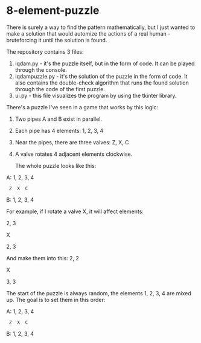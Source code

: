 # 8-element-puzzle

There is surely a way to find the pattern mathematically, but I just wanted to make a solution that would automize the actions of a real human - bruteforcing it until the solution is found.

The repository contains 3 files:
1. iqdam.py - it's the puzzle itself, but in the form of code. It can be played through the console.
2. iqdampuzzle.py - it's the solution of the puzzle in the form of code. It also contains the double-check algorithm that runs the found solution through the code of the first puzzle.
3. ui.py - this file visualizes the program by using the tkinter library.

There's a puzzle I've seen in a game that works by this logic:
1. Two pipes A and B exist in parallel.
2. Each pipe has 4 elements: 1, 2, 3, 4
3. Near the pipes, there are three valves: Z, X, C
4. A valve rotates 4 adjacent elements clockwise.

   The whole puzzle looks like this:
   
A: 1, 2, 3, 4

     Z  X  C 
     
B: 1, 2, 3, 4

For example, if I rotate a valve X, it will affect elements:

2, 3

  X
  
2, 3

And make them into this:
2, 2

  X
  
3, 3

The start of the puzzle is always random, the elements 1, 2, 3, 4 are mixed up. The goal is to set them in this order:

A: 1, 2, 3, 4

     Z  X  C 
     
B: 1, 2, 3, 4

